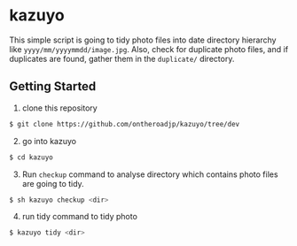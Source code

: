 # kazuyo

This simple script is going to tidy photo files into date directory hierarchy like ``yyyy/mm/yyyymmdd/image.jpg``. Also, check for duplicate photo files, and if duplicates are found, gather them in the ``duplicate/`` directory.

## Getting Started

1. clone this repository

```bash
$ git clone https://github.com/ontheroadjp/kazuyo/tree/dev
```

2. go into kazuyo

```bash
$ cd kazuyo
```

3. Run ``checkup`` command to analyse directory which contains photo files are going to tidy.

```bash
$ sh kazuyo checkup <dir>
```

4. run tidy command to tidy photo

```bash
$ kazuyo tidy <dir>
```





